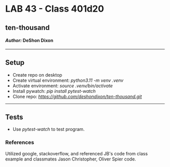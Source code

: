 # LAB 43 - Class 401d20

## ten-thousand

#### _Author:_ DeShon Dixon

---

## Setup

- Create repo on desktop
- Create virtual environment:
  _python3.11 -m venv .venv_
- Activate environment:
  _source .venv/bin/activate_
- Install pywatch:
  _pip install pytest-watch_
- Clone repo: *https://github.com/deshondixon/ten-thousand.git*

---

## Tests

- Use _pytest-watch_ to test program.

### References

Utilized google, stackoverflow, and referenced JB's code from class example and classmates Jason Christopher, Oliver Spier code.

